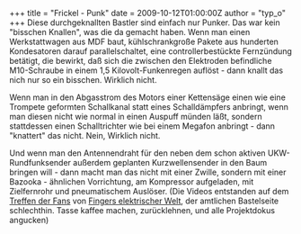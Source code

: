 +++
title = "Frickel - Punk"
date = 2009-10-12T01:00:00Z
author = "typ_o"
+++
Diese durchgeknallten Bastler sind einfach nur Punker. Das war kein
"bisschen Knallen", was die da gemacht haben. Wenn man einen
Werkstattwagen aus MDF baut, kühlschrankgroße Pakete aus hunderten
Kondesatoren darauf parallelschaltet, eine controllerbestückte
Fernzündung betätigt, die bewirkt, daß sich die zwischen den Elektroden
befindliche M10-Schraube in einem 1,5 Kilovolt-Funkenregen auflöst -
dann knallt das nich nur so ein bisschen. Wirklich nicht.  
  

  
  
Wenn man in den Abgasstrom des Motors einer Kettensäge einen wie eine
Trompete geformten Schallkanal statt eines Schalldämpfers anbringt, wenn
man diesen nicht wie normal in einen Auspuff münden läßt, sondern
stattdessen einen Schalltrichter wie bei einem Megafon anbringt - dann
"knattert" das nicht. Nein, Wirklich nicht.  
  

  
  
Und wenn man den Antennendraht für den neben dem schon aktiven
UKW-Rundfunksender außerdem geplanten Kurzwellensender in den Baum
bringen will - dann macht man das nicht mit einer Zwille, sondern mit
einer Bazooka - ähnlichen Vorrichtung, am Kompressor aufgeladen, mit
Zielfernrohr und pneumatischem Auslöser. (Die Videos entstanden auf dem
[Treffen der Fans](http://www.fingers-welt.de/jubilaeum/treffen2009.htm)
von [Fingers elektrischer Welt](http://fingers-welt.de/), der amtlichen
Bastelseite schlechthin. Tasse kaffee machen, zurücklehnen, und alle
Projektdokus angucken)
